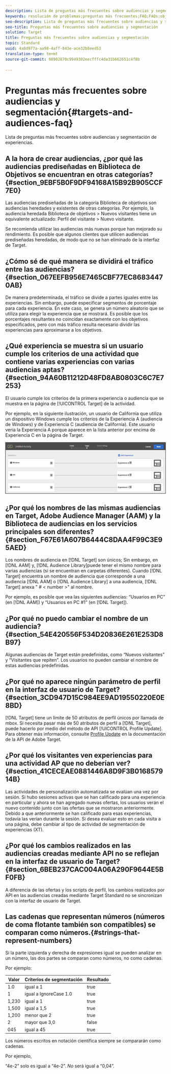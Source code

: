 ```yaml
---
description: Lista de preguntas más frecuentes sobre audiencias y segmentación de experiencias.
keywords: resolución de problemas;preguntas más frecuentes;FAQ;FAQs;objetivos;audiencias
seo-description: Lista de preguntas más frecuentes sobre audiencias y segmentación de experiencias.
seo-title: Preguntas más frecuentes sobre audiencias y segmentación
solution: Target
title: Preguntas más frecuentes sobre audiencias y segmentación
topic: Standard
uuid: 4a8d977a-aa98-4aff-843e-ace32b8eed53
translation-type: tm+mt
source-git-commit: 98902870c9949302eecfffc4da31b662651c4f8b

---
```



# Preguntas más frecuentes sobre audiencias y segmentación{#targets-and-audiences-faq}

Lista de preguntas más frecuentes sobre audiencias y segmentación de experiencias.

## A la hora de crear audiencias, ¿por qué las audiencias prediseñadas en Biblioteca de Objetivos se encuentran en otras categorías? {#section_9EBF5B0F9DF94168A15B92B905CCF7E0}

Las audiencias prediseñadas de la categoría Biblioteca de objetivos son audiencias heredades y existentes de otras categorías. Por ejemplo, la audiencia heredada Biblioteca de objetivos &gt; Nuevos visitantes tiene un equivalente actualizado: Perfil del visitante &gt; Nuevo visitante.

Se recomienda utilizar las audiencias más nuevas porque han mejorado su rendimiento. Es posible que algunos clientes que utilicen audiencias prediseñadas heredadas, de modo que no se han eliminado de la interfaz de Target.

## ¿Cómo sé de qué manera se dividirá el tráfico entre las audiencias?    {#section_067EEFB956E7465CBF77EC86834470AB}

De manera predeterminada, el tráfico se divide a partes iguales entre las experiencias. Sin embargo, puede especificar    segmentos de porcentaje para cada experiencia. En este caso, se genera un número aleatorio que se utiliza para elegir la experiencia que se mostrará. Es posible que los porcentajes resultantes no coincidan exactamente con los objetivos especificados, pero con más tráfico resulta necesario dividir las experiencias para aproximarse a los objetivos.

## ¿Qué experiencia se muestra si un usuario cumple los criterios de una actividad que contiene varias experiencias con varias audiencias aptas?   {#section_94A60B11212D48FD8AB0803C6C7E7253}

El usuario cumple los criterios de la primera experiencia o audiencia que se muestra en la página de [!UICONTROL Target] de la actividad.

Por ejemplo, en la siguiente ilustración, un usuario de California que utiliza un dispositivo Windows cumple los criterios de la Experiencia A (audiencia de Windows) y de Experiencia C (audiencia de California). Este usuario vería la Experiencia A porque aparece en la lista anterior por encima de Experiencia C en la página de Target.

![](assets/audiences_order.png)

## ¿Por qué los nombres de las mismas audiencias en Target, Adobe Audience Manager (AAM) y la Biblioteca de audiencias en los servicios principales son diferentes?{#section_F67E61A607B6444C8DAA4F99C3E95AED}

Los nombres de audiencia en [!DNL Target] son únicos; Sin embargo, en [!DNL AAM] y, [!DNL Audience Library]puede tener el mismo nombre para varias audiencias (si se encuentran en carpetas diferentes). Cuando [!DNL Target] encuentra un nombre de audiencia que corresponde a una audiencia [!DNL AAM] o [!DNL Audience Library] a una audiencia, [!DNL Target] anexa &quot; # &lt; number &gt;&quot; al nombre.

Por ejemplo, es posible que vea las siguientes audiencias: “Usuarios en PC” (en [!DNL AAM]) y “Usuarios en PC #1” (en [!DNL Target]).

## ¿Por qué no puedo cambiar el nombre de un audiencia?{#section_54E420556F534D20836E261E253D8B97}

Algunas audiencias de Target están predefinidas, como “Nuevos visitantes” y “Visitantes que repiten”. Los usuarios no pueden cambiar el nombre de estas audiencias predefinidas.

## ¿Por qué no aparece ningún parámetro de perfil en la interfaz de usuario de Target?   {#section_3CD947D15C984EE9AD19550220E0E8BD}

[!DNL Target] tiene un límite de 50 atributos de perfil únicos por llamada de mbox. Si necesita pasar más de 50 atributos de perfil a [!DNL Target], puede hacerlo por medio del método de API [!UICONTROL Profile Update]. Para obtener más información, consulte [Profile Update](https://developers.adobetarget.com/api/#authentication-tokens) en la documentación de la API de Adobe Target.

## ¿Por qué los visitantes ven experiencias para una actividad AP que no deberían ver?{#section_41CECEAE0881446A8D9F3B016857914B}

Las actividades de personalización automatizada se evalúan una vez por sesión. Si hubo sesiones activas que se han calificado para una experiencia en particular y ahora se han agregado nuevas ofertas, los usuarios verán el nuevo contenido junto con las ofertas que se mostraron anteriormente. Debido a que anteriormente se han calificado para esas experiencias, todavía las verían durante la sesión. Si desea evaluar esto en cada visita a una página, debe cambiar al tipo de actividad de segmentación de experiencias (XT).

## ¿Por qué los cambios realizados en las audiencias creadas mediante API no se reflejan en la interfaz de usuario de Target?   {#section_6BEB237CAC004A06A290F9644E5BF0FB}

A diferencia de las ofertas y los scripts de perfil, los cambios realizados por API en las audiencias creadas mediante Target Standard no se sincronizan con la interfaz de usuario de Target.

## Las cadenas que representan números (números de coma flotante también son compatibles) se comparan como números.{#strings-that-represent-numbers}

Si la parte izquierda y derecha de expresiones igual se pueden analizar en un número, las dos partes se comparan como números, no como cadenas.

Por ejemplo:

| Valor | Criterios de segmentación | Resultado |
| --- | --- | --- |
| 1.0 | igual a 1 | true |
| 1 | igual a IgnoreCase 1.0 | true |
| 1,230 | igual a 1 | true |
| 1,500 | igual a 1,5 | true |
| 1,200 | menor que 2 | true |
| 2 | mayor que 3,0 | false |
| 045 | igual a 45 | true |

Los números escritos en notación científica siempre se compararán como cadenas.

Por ejemplo,

“4e-2” solo es igual a “4e-2”. *No* será igual a “0,04”.